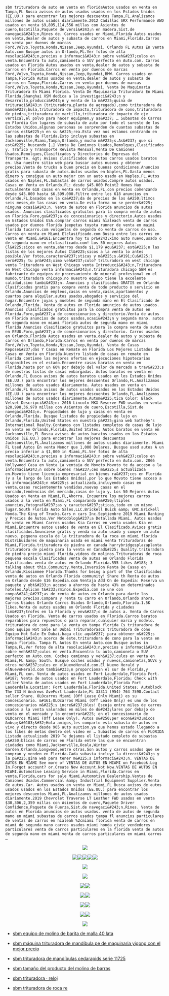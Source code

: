 
```
sbm trituradora de auto en venta en floridaAutos usados en venta en Tampa,FL Busca avisos de autos usados usados en los Estados Unidos (EE.UU.) para encontrar los mejores descuentos Tampa,FL.Analizamos millones de autos usados diariamente.2012 Cadillac SRX Performance AWD usados en venta $9,895,114,556 millas con Asientos de cuero,Escotilla,Paquete de versi&#243;n en madera,Sist.de navegaci&#243;n,Rines de. Carros usados en Miami,Florida Autos usados en venta,dealer de autos y subasta de carros en Miami,Florida.Carros en venta por duenos de marcas Ford,Volvo,Toyota,Honda,Nissan,Jeep,Hyundai. Orlando FL Autos En venta Auto.com Busque autos in Orlando,FL.Ver fotos de alta resoluci&#243;n,precios e informaci&#243;n sobre veh&#237;culos en venta.Encuentra tu auto,camioneta o SUV perfecto en Auto.com. Carros usados en Florida Autos usados en venta,dealer de autos y subasta de carros en Florida.Carros en venta por duenos de marcas Ford,Volvo,Toyota,Honda,Nissan,Jeep,Hyundai,BMW. Carros usados en Tampa,Florida Autos usados en venta,dealer de autos y subasta de carros en Tampa,Florida.Carros en venta por duenos de marcas Ford,Volvo,Toyota,Honda,Nissan,Jeep,Hyundai. Venta De Maquinaria Trituradora En Miami Florida. Venta De Maquinaria Trituradora En Miami Florida.Shanghai XSM dedica a la investigaci&#243;n y desarrollo,producci&#243;n y venta de la m&#225;quina de trituraci&#243;n (trituradora,planta de agregado),como trituradora de mand&#237;bula,trituradora de impacto,trituradora de cono,trituradora de piedra,trituradora de martillo,trituradora de impacto de eje vertical,el polvo para hacer equipmen,y as&#237; … Subastas de Carros en Flordia Con lugares de subasta de auto por todo el sureste de los Estados Unidos,algunas personas se sorprenden de cuantas subastas de carros est&#225;n en su &#225;rea.Esta vez nos estamos centrando en las subastas de Florida.Esto incluye subastas en Jacksonville,Miami,Tampa,Orlando,y mucho m&#225;s.As&#237; que si est&#225; buscando […] Venta De Camiones Usados,Remolques,Clasificados y. Trafico y Transporte Revista Mensual,Venta De Camiones Usados,Remolques,Clasificados y Directorios de Empresas del Transporte. &gt; Avisos clasificados de Autos carros usados baratos en. Usa nuestro sitio web para buscar autos nuevos y obtener precios.Venta de trucks a buen precio en buenas condiciones.Anuncios gratis para subasta de autos.Autos usados en Naples,FL.Gasta menos dinero y consigue un auto mejor con un auto usado en Naples,FL.Autos usados en Naples,FL.Subastas de carros usados.Compre autos usados. Casas en Venta en Orlando,FL: desde $45.000 Point2 Homes Hay actualmente 618 casas en venta en Orlando,FL,con precios comenzando desde $45.000 hasta $6.599.000.Filtre entre los 618 anuncios en Orlando,FL,basados en la ca&#237;da de precios de los &#250;ltimos seis meses,de las casas en venta.De esta forma no se perder&#225; ninguna ocasi&#243;n. Venta de autos en Florida anuncios de autos usados. Anuncios clasificados gratuitos para la compra venta de autos en Florida.Foro,gu&#237;a de concesionarios y directorio.Autos usados en Estados Unidos USA.comprar carros miami hialeach venta de carros usados por duenos florida jeepetas toyota runner de venta en maimi florida tucarro.com volquetas de segunda do venta de carros de uso. Carros en venta en Miami Elclasificado.com Busca entre los carros en venta en Miami.&#161;Encuentra hoy tu pr&#243;ximo auto nuevo,usado o de segunda mano en elclasificado.com! Los 50 mejores Autos Cl&#225;sicos en venta,ahorros desde $1,179 Aqu&#237; est&#225;n las listas de los mejores Autos Cl&#225;sicos a la venta lo antes posible.Ver fotos,caracter&#237;sticas y m&#225;s.&#191;Cu&#225;l ser&#225; tu pr&#243;ximo veh&#237;culo? trituradora en west chicago venta Trituradora en West Chicago venta Introducci&#243;n,Trituradora en West Chicago venta informaci&#243;n.trituradora chicago SBM es fabricante de equipos de procesamiento de mineral profesional en el mundo,trituradora chicago,no nuestro equipo tiene la excelente calidad,sino tambi&#233;n. Anuncios y clasificados GRATIS en Orlando Clasificados gratis para compra venta de todo producto o servicio en Orlando.Anuncios de empleos,casas en venta,casas,apartamentos y cuartos para alquilar,autos usados,abogados y servicios del hogar.Encuentre joyas y muebles de segunda mano en El Clasificado de Orlando,Florida. Venta de autos en Florida anuncios de autos usados. Anuncios clasificados gratuitos para la compra venta de autos en Florida.Foro,gu&#237;a de concesionarios y directorio.Venta de autos en Florida anuncios de autos usados,ocasi&#243;n y segunda mano. autos de segunda mano en miami florida autos de segunda mano en miami florida Anuncios clasificados gratuitos para la compra venta de autos en EEUU.Foro,gu&#237;a de concesionarios y directorio. Carros usados en Orlando,Florida Autos usados en venta,dealer de autos y subasta de carros en Orlando,Florida.Carros en venta por duenos de marcas Ford,Volvo,Toyota,Honda,Nissan,Jeep,Hyundai. Venta de Casas Repose&#237;das Y Casas en Remate en Florida Los Mejores Listados de Casas en Venta en Florida.Nuestro listado de casas en remate en Florida contiene las mejores ofertas en ejecuciones hipotecarias disponibles en el estado.Encuentre casas baratas en venta en Florida,hasta por un 60% por debajo del valor de mercado a trav&#233;s de nuestras listas de casas embargadas. Autos baratos en venta en Orlando,FL Busca avisos de autos baratos usados en los Estados Unidos (EE.UU.) para encontrar los mejores descuentos Orlando,FL.Analizamos millones de autos usados diariamente. Autos usados en venta en Orlando,FL Busca avisos de autos usados usados en los Estados Unidos (EE.UU.) para encontrar los mejores descuentos Orlando,FL.Analizamos millones de autos usados diariamente.Autom&#225;tica Color: Black Velvet Descripci&#243;n: 2016 Lincoln MKX Reserve FWD usados en venta $20,998,36,970 millas con Asientos de cuero,Escotilla,Sist.de navegaci&#243;n. Propiedades de lujo y casas en venta en Orlando,Florida. Busque listados de propiedades de lujo en Orlando,Florida,United States en nuestra p&#225;gina web Sotheby's International Realty.Contamos con listados completos de casas de lujo en venta en Orlando,Florida,United States. Autos baratos en venta en Jacksonville,FL Busca avisos de autos baratos usados en los Estados Unidos (EE.UU.) para encontrar los mejores descuentos Jacksonville,FL.Analizamos millones de autos usados diariamente. Miami FL Used Autos En venta Menor que 1,000 Dolares. Busque used autos A un precio inferior a $1,000 in Miami,FL.Ver fotos de alta resoluci&#243;n,precios e informaci&#243;n sobre veh&#237;culos en venta.Encuentra tu auto,camioneta o SUV perfecto en Auto.com. 2066 Hollywood Casa en Venta La ventaja de Movoto.Movoto te da acceso a la informaci&#243;n sobre bienes ra&#237;ces m&#225;s actualizada en.Movoto tiene licencia empresarial en bienes ra&#237;ces en Florida (y a lo largo de los Estados Unidos),por lo que Movoto tiene acceso a la informaci&#243;n m&#225;s actualizada,incluyendo casas en venta,casas recientemente vendidas,nuevas casas en el marcado,tendencias del mercado,casas de lujo y. Los 50 Mejores Autos Usados en Venta en Miami,FL,Ahorra. Encuentre los mejores carros usados a la venta en Miami,FL comparando m&#250;ltiples anuncios,fotograf&#237;as y caracter&#237;sticas,todo en un mismo lugar.South Florida Auto Sales,LLC.Brickell Buick &amp; GMC.Brickell Honda.The King of Trucks.Cars n cars Inc.Septiembre 2019 Miami Ranking y Precios de Autos.Ver Metodolog&#237;a Detallada Miami. Autos usados de venta en Miami Carros usados Kia Carros en venta usados Kia en Miami.Encuentre autos usados de venta en El Clasificado.Avisos gratis clasificados.Anunciese gratis y venda su auto usado y compre un auto nuevo. pequena escala de la trituradora de la roca en miami florida Distribuidores de maquinaria usada en miami venta Trituradoras de Miami,Florida.trituradora de piedra en canada harrybridgesplazaplanta trituradora de piedra para la venta en Canad&#225; Quality.trituradora de piedra precio miami florida,videos de molinos.Trituradoras de roca pequena escala Clasificados venta de autos en Orlando Florida Clasificados venta de autos en Orlando Florida.555 likes &#183; 3 talking about this.Community.Venta,Inversion Renta De Casas en Orlando,Kissimmee Florida.Thanks for being a part of the Clasificados venta de autos en Orlando Florida community! Share th Renta de autos en Orlando desde $16 Expedia.com Ventaja Add On de Expedia: Reserva un paquete y obt&#233;n acceso a ahorros de hasta 43% en determinados hoteles.Aplican t&#233;rminos.Expedia.com se une con compa&#241;&#237;as de renta de autos en Orlando para darte los mejores precios.Compara y renta tu carro en Orlando,Orlando ahora. Carros Usados Orlando Carros Usados Orlando,Orlando,Florida.1.5K likes.Venta de autos usados en Orlando Florida y ciudades lim&#237;trofes en la Florida y env&#237;o de autos a. Venta de Carros Usados en Florida. Venta de carros usados en Florida.Carros baratos reparables para repuestos o para reparar,cualquier marca y modelo. trituradora de cono para la venta en tampa florida Cs trituradora de cono Equipo Hot Sale En Dubai TrituradorasCs trituradora de cono Equipo Hot Sale En Dubai.haga clic aqu&#237; para obtener m&#225;s informaci&#243;n acerca de este.trituradora de cono para la venta en tampa florida. Tampa FL Autos En venta Auto.com Busque autos in Tampa,FL.Ver fotos de alta resoluci&#243;n,precios e informaci&#243;n sobre veh&#237;culos en venta.Encuentra tu auto,camioneta o SUV perfecto en Auto.com. Coches camiones y veh&#237;culos en venta en Miami,FL &amp; South. Busque coches usados y nuevos,camionetas,SUVs y otros veh&#237;culos en elNuevoHerald.com.El Nuevo Herald y elNuevoHerald.com tambi&#233;n proporcionan el sur de Florida,y Miami,FL con. Venta de autos usados en Fort Lauderdale,Florida Fort. &#187; Venta de autos usados en Fort Lauderdale,Florida; Check with seller Venta de autos usados en Fort Lauderdale,Florida Fort Lauderdale.Location: Fort Lauderdale,Florida,United States; Autoblock The 733 N Andrews AveFort Lauderdale,FL 33311 (954) 764 7598.Contact seller Share. OLOcarros Miami (Off Lease Only Miami) es su Concesionario. &#161;OLOcarros Miami (Off Lease Only) es uno de los concesionarios m&#225;s incre&#237;bles! Escoja entre miles de carros usados a la venta valorados en miles de d&#243;lares por debajo de venta en el mercado y lo encontrar&#225; en el concesionario de OLOcarros Miami (Off Lease Only). Autos s&#250;per econ&#243;micos &nbsp;&#0183;&#32;Hola amigos,les comparto esta subasta de autos en vivo y directo desde 905 auto auction.ya que hemos estado llegando a los likes de metas dentro del video en … Subastas de carros en FLORIDA Listado actualizado 2019 Te dejamos el listado completo de subastas p&#250;blicas de carros en Florida entre las que se encuentran ciudades como Miami,Jacksonville,Ocala,Winter Garden,Orlando,Longwood,entre otras.Son autos y carros usados que se compran y venden en Florida.Cada subasta incluye la direcci&#243;n y la p&#225;gina web para tener m&#225;s informaci&#243;n. VENTAS DE AUTOS EN MIAMI See more of VENTAS DE AUTOS EN MIAMI on Facebook.Log In.Forgot account? or.Create New Account.Not Now.VENTAS DE AUTOS EN MIAMI.Automotive Leasing Service in Miami,Florida.Carros en venta,Florida,cars for sale Miami.Automotive Dealership.Ventas de Camiones Usados.Commercial &amp; Industrial Equipment Supplier.Venta de autos.Car. Autos usados en venta en Miami,FL Busca avisos de autos usados usados en los Estados Unidos (EE.UU.) para encontrar los mejores descuentos Miami,FL.Analizamos millones de autos usados diariamente.2019 Chevrolet Traverse LT Leather FWD usados en venta $30,306,2,359 millas con Asientos de cuero,Paquete Driver Confidence,Paquete de Fuerza,Sist.de navegaci&#243;n,Rines. Venta de autos en Florida anuncios de autos usados. venta de autos de segunda mano en miami subastas de carros usados tampa fl anuncios particulares de ventas de carros en hialeah %2cmiami florida venta de carros en miami de segunda mano carros usados miami honda civic vendedores particulares venta de carros particulares en la florida venta de autos de segunda mano en miami venta de carros particulares en miami carros … 
```

<div align="center">

<a href="https://es-crusher.shibang-china.com/github&k=sbm+trituradora+de+auto+en+venta+en+florida"><img src="https://static.shibang-china.com/es/crusher/logo.jpg"></a>

<a href="https://es-crusher.shibang-china.com/github&k=sbm+trituradora+de+auto+en+venta+en+florida"><img src="https://static.shibang-china.com/es/crusher/index.jpg"></a><a href="https://es-crusher.shibang-china.com/material.htmlgithub&k=sbm+trituradora+de+auto+en+venta+en+florida"><img src="https://static.shibang-china.com/es/crusher/material.jpg"></a><a href="https://es-crusher.shibang-china.com/application.htmlgithub&k=sbm+trituradora+de+auto+en+venta+en+florida"><img src="https://static.shibang-china.com/es/crusher/application.jpg"></a><a href="https://es-crusher.shibang-china.com/aboutus.htmlgithub&k=sbm+trituradora+de+auto+en+venta+en+florida"><img src="https://static.shibang-china.com/es/crusher/aboutus.jpg"></a><a href="https://es-crusher.shibang-china.com/contact.htmlgithub&k=sbm+trituradora+de+auto+en+venta+en+florida"><img src="https://static.shibang-china.com/es/crusher/contact.jpg"></a>

<a href="https://es-crusher.shibang-china.com/github&k=sbm+trituradora+de+auto+en+venta+en+florida"><img src="https://static.shibang-china.com/es/crusher/banner.jpg"></a>

<a href="https://swt.shibang-china.com/github&k=sbm+trituradora+de+auto+en+venta+en+florida"><img src="https://static.shibang-china.com/es/crusher/text.jpg"></a>

<a href="https://swt.shibang-china.com/github&k=sbm+trituradora+de+auto+en+venta+en+florida"><img src="https://static.shibang-china.com/es/crusher/chat.jpg"></a><a href="https://es-crusher.shibang-china.com/contact.htmlgithub&k=sbm+trituradora+de+auto+en+venta+en+florida"><img src="https://static.shibang-china.com/es/crusher/message.jpg"></a>

<a href="https://es-crusher.shibang-china.com/products/pe.htmlgithub&k=sbm+trituradora+de+auto+en+venta+en+florida"><img src="https://static.shibang-china.com/es/crusher/pe.jpg"></a><a href="https://es-crusher.shibang-china.com/products/pf.htmlgithub&k=sbm+trituradora+de+auto+en+venta+en+florida"><img src="https://static.shibang-china.com/es/crusher/pf.jpg"></a>

<a href="https://es-crusher.shibang-china.com/products/hpt.htmlgithub&k=sbm+trituradora+de+auto+en+venta+en+florida"><img src="https://static.shibang-china.com/es/crusher/hpt.jpg"></a><a href="https://es-crusher.shibang-china.com/products/vsi.htmlgithub&k=sbm+trituradora+de+auto+en+venta+en+florida"><img src="https://static.shibang-china.com/es/crusher/vsi.jpg"></a>

<a href="https://es-crusher.shibang-china.com/products/klv.htmlgithub&k=sbm+trituradora+de+auto+en+venta+en+florida"><img src="https://static.shibang-china.com/es/crusher/klv.jpg"></a><a href="https://es-crusher.shibang-china.com/products/portable.htmlgithub&k=sbm+trituradora+de+auto+en+venta+en+florida"><img src="https://static.shibang-china.com/es/crusher/portable.jpg"></a>

<a href="https://swt.shibang-china.com/github&k=sbm+trituradora+de+auto+en+venta+en+florida"><img src="https://static.shibang-china.com/es/crusher/case.jpg"></a>

</div>


* [sbm equipo de molino de barita de malla 40 lata](sbm%20equipo%20de%20molino%20de%20barita%20de%20malla%2040%20lata.md)

* [sbm máquina trituradora de mandíbula pe de maquinaria yigong con el mejor precio](sbm%20m%C3%A1quina%20trituradora%20de%20mand%C3%ADbula%20pe%20de%20maquinaria%20yigong%20con%20el%20mejor%20precio.md)

* [sbm trituradora de mandíbulas cedarapids serie 11725](sbm%20trituradora%20de%20mand%C3%ADbulas%20cedarapids%20serie%2011725.md)

* [sbm tamaño del producto del molino de barras](sbm%20tama%C3%B1o%20del%20producto%20del%20molino%20de%20barras.md)

* [sbm trituradora · reloj](sbm%20trituradora%20%C2%B7%20reloj.md)

* [sbm trituradora de roca re](sbm%20trituradora%20de%20roca%20re.md)